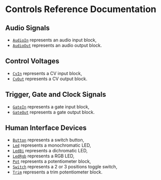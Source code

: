 # Controls Reference Documentation


## Audio Signals

- [`AudioIn`](./AudioIn.md) represents an audio input block,
- [`AudioOut`](./AudioOut.md) represents an audio output block.


## Control Voltages

- [`CvIn`](./CvIn.md) represents a CV input block,
- [`CvOut`](./CvOut.md) represents a CV output block.


## Trigger, Gate and Clock Signals

- [`GateIn`](./GateIn.md) represents a gate input block,
- [`GateOut`](./GateOut.md) represents a gate output block.


## Human Interface Devices

- [`Button`](./Button.md) represents a switch button,
- [`Led`](./Led.md) represents a monochromatic LED,
- [`LedBi`](./LedBi.md) represents a dichromatic LED,
- [`LedRgb`](./LedRgb.md) represents a RGB LED,
- [`Pot`](./Pot.md) represents a potentiometer block,
- [`Switch`](./Switch.md) represents a 2 or 3 positions toggle switch,
- [`Trim`](./Trim.md) represents a trim potentiometer block.
